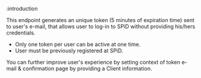 :introduction

This endpoint generates an unique token (5 minutes of expiration time) sent to user's e-mail, that allows user to log-in to SPiD without providing his/hers credentials.
 
* Only one token per user can be active at one time.
* User must be previously registered at SPiD.

You can further improve user's experience by setting context of token e-mail & confirmation page by providing a Client information.
